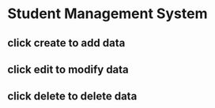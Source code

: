 # Student Management System
## click create to add data
## click edit to modify data
## click delete to delete data
